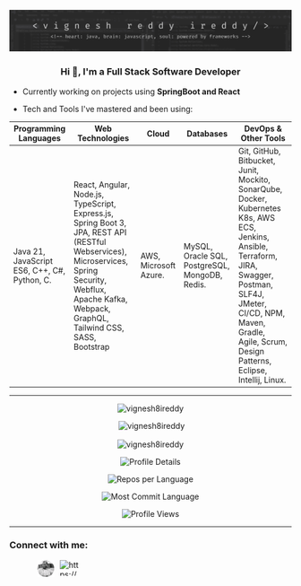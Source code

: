 ![Design and Development](/profileBanner.jpg)
<h3 align="center">Hi 👋, I'm a Full Stack Software Developer</h3>

- Currently working on projects using **SpringBoot and React**

- Tech and Tools I've mastered and been using:

| **Programming Languages**                | **Web Technologies**     |      **Cloud**                    | **Databases**                       | **DevOps & Other Tools**                          |
|------------------------------------------|------------------------|--------------------|-------------------------------------|------------------------------------|
| Java 21, JavaScript ES6, C++, C#, Python, C. | React, Angular, Node.js, TypeScript, Express.js, Spring Boot 3, JPA, REST API (RESTful Webservices), Microservices, Spring Security, Webflux, Apache Kafka, Webpack, GraphQL, Tailwind CSS, SASS, Bootstrap | AWS, Microsoft Azure. | MySQL, Oracle SQL, PostgreSQL, MongoDB, Redis.   | Git, GitHub, Bitbucket, Junit, Mockito, SonarQube, Docker, Kubernetes K8s, AWS ECS, Jenkins, Ansible, Terraform, JIRA, Swagger, Postman, SLF4J, JMeter, CI/CD, NPM, Maven, Gradle, Agile, Scrum, Design Patterns, Eclipse, Intellij, Linux.|
<hr/>
<div align="center">
<p><img  src="https://github-readme-stats.vercel.app/api/top-langs?username=vignesh8ireddy&show_icons=true&locale=en&layout=compact" alt="vignesh8ireddy" /></p>
<p>&nbsp;<img src="https://github-readme-stats.vercel.app/api?username=vignesh8ireddy&show_icons=true&locale=en" alt="vignesh8ireddy" /></p>
</div>

<p align="center"><img align="center" src="https://github-readme-streak-stats.herokuapp.com/?user=vignesh8ireddy&" alt="vignesh8ireddy" /></p>

<p align="center">
  <img src="https://github-profile-summary-cards.vercel.app/api/cards/profile-details?username=vignesh8ireddy&theme=default" alt="Profile Details" />
</p>

<p align="center">
  <img src="https://github-profile-summary-cards.vercel.app/api/cards/repos-per-language?username=vignesh8ireddy&theme=default" alt="Repos per Language" />
</p>

<p align="center">
  <img src="https://github-profile-summary-cards.vercel.app/api/cards/most-commit-language?username=vignesh8ireddy&theme=default" alt="Most Commit Language" />
</p>
<p align="center">
  <img src="https://komarev.com/ghpvc/?username=vignesh8ireddy&label=Profile%20views&color=0e75b6&style=flat" alt="Profile Views"/>
</p>
<hr/>

<h3 align="left"> Connect with me:</h3>
<div style="padding-left:50px">
<a href="https://www.vigneshreddyireddy.com/" target="blank"><img style="padding-right:10px" align="left" src="https://raw.githubusercontent.com/vignesh8ireddy/portfolio/refs/heads/master/src/assets/1737045710040-circle.png" alt="https://www.vigneshreddyireddy.com/" height="30" width="30" /></a>
<a href="https://www.linkedin.com/in/vignesh8ireddy/" target="blank"><img style="padding-right:10px" align="left" src="https://raw.githubusercontent.com/rahuldkjain/github-profile-readme-generator/master/src/images/icons/Social/linked-in-alt.svg" alt="https://www.linkedin.com/in/vignesh8ireddy/" height="28" width="40" /></a>
</h3>
</div>